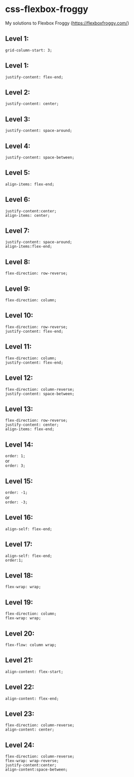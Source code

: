 # css-flexbox-froggy
My solutions to Flexbox Froggy (https://flexboxfroggy.com/)

## Level 1:
`grid-column-start: 3;`

## Level 1:
`justify-content: flex-end;`

## Level 2:
`justify-content: center;`

## Level 3:
`justify-content: space-around;`

## Level 4:
`justify-content: space-between;`

## Level 5:
`align-items: flex-end;`

## Level 6:
`justify-content:center;`\
`align-items: center;`

## Level 7:
`justify-content: space-around;`\
`align-items:flex-end;`

## Level 8:
`flex-direction: row-reverse;`

## Level 9:
`flex-direction: column;`

## Level 10:
`flex-direction: row-reverse;`\
`justify-content: flex-end;`

## Level 11:
`flex-direction: column;`\
`justify-content: flex-end;`

## Level 12:
`flex-direction: column-reverse;`\
`justify-content: space-between;`

## Level 13:
`flex-direction: row-reverse;`\
`justify-content: center;`\
`align-items: flex-end;`

## Level 14:
`order: 1;`\
or\
`order: 3;`

## Level 15:
`order: -1;`\
or\
`order: -3;`

## Level 16:
`align-self: flex-end;`

## Level 17:
`align-self: flex-end;`\
`order:1;`

## Level 18:
`flex-wrap: wrap;`

## Level 19:
`flex-direction: column;`\
`flex-wrap: wrap;`

## Level 20:
`flex-flow: column wrap;`

## Level 21:
`align-content: flex-start;`

## Level 22:
`align-content: flex-end;`

## Level 23:
`flex-direction: column-reverse;`\
`align-content: center;`

## Level 24:
`flex-direction: column-reverse;`\
`flex-wrap: wrap-reverse;`\
`justify-content:center;`\
`align-content:space-between;`
